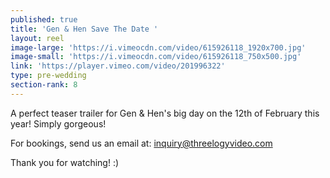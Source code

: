 ```yaml
---
published: true
title: 'Gen & Hen Save The Date '
layout: reel
image-large: 'https://i.vimeocdn.com/video/615926118_1920x700.jpg'
image-small: 'https://i.vimeocdn.com/video/615926118_750x500.jpg'
link: 'https://player.vimeo.com/video/201996322'
type: pre-wedding
section-rank: 8
---
```

A perfect teaser trailer for Gen & Hen's big day on the 12th of February this year! Simply gorgeous!

For bookings, send us an email at: inquiry@threelogyvideo.com

Thank you for watching! :)